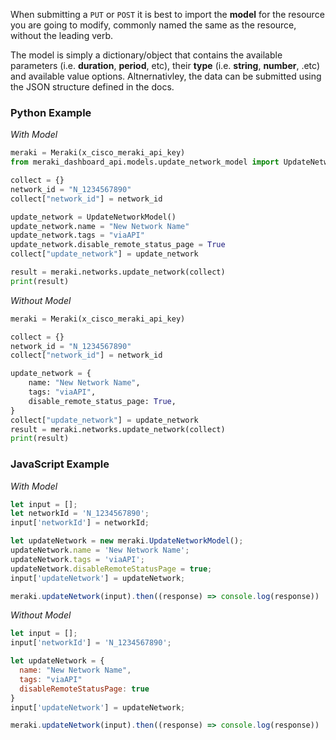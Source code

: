 When submitting a `PUT` or `POST` it is best to import the **model** for the resource you are going to modify, commonly named the same as the resource, without the leading verb. 

 The model is simply a dictionary/object that contains the available parameters (i.e. **duration**, **period**, etc), their **type** (i.e. **string**, **number**, .etc) and available value options. Altnernativley, the data can be submitted using the JSON structure defined in the docs. 
 
 
### Python Example
*With Model*

```python
meraki = Meraki(x_cisco_meraki_api_key)
from meraki_dashboard_api.models.update_network_model import UpdateNetworkModel

collect = {}
network_id = "N_1234567890"
collect["network_id"] = network_id

update_network = UpdateNetworkModel()
update_network.name = "New Network Name"
update_network.tags = "viaAPI"
update_network.disable_remote_status_page = True
collect["update_network"] = update_network

result = meraki.networks.update_network(collect)
print(result)
```
*Without Model*


```python
meraki = Meraki(x_cisco_meraki_api_key)

collect = {}
network_id = "N_1234567890"
collect["network_id"] = network_id

update_network = {
    name: "New Network Name",
    tags: "viaAPI",
    disable_remote_status_page: True,
}
collect["update_network"] = update_network
result = meraki.networks.update_network(collect)
print(result)
``` 
 
### JavaScript Example
 *With Model*
 
 ```js
let input = [];
let networkId = 'N_1234567890';
input['networkId'] = networkId;

let updateNetwork = new meraki.UpdateNetworkModel();
updateNetwork.name = 'New Network Name';
updateNetwork.tags = 'viaAPI';
updateNetwork.disableRemoteStatusPage = true;
input['updateNetwork'] = updateNetwork;

meraki.updateNetwork(input).then((response) => console.log(response))
 ```
 *Without Model*
 
  ```js
let input = [];
input['networkId'] = 'N_1234567890';

let updateNetwork = {
	name: "New Network Name",
	tags: "viaAPI"
	disableRemoteStatusPage: true
}
input['updateNetwork'] = updateNetwork;

meraki.updateNetwork(input).then((response) => console.log(response))
 ```